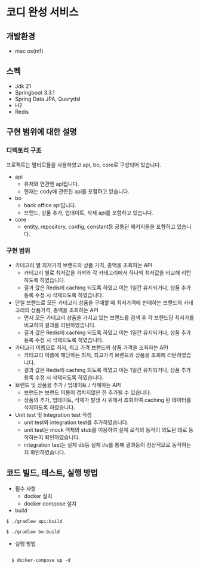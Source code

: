 
# 코디 완성 서비스

## 개발환경
- mac os(m1)

## 스펙
* Jdk 21
* Springboot 3.3.1
* Spring Data JPA, Querydsl
* H2
* Redis

## 구현 범위에 대한 설명
### 디렉토리 구조
프로젝트는 멀티모듈을 사용하였고 api, bo, core로 구성되어 있습니다.
 - api
   - 유저와 연관엔 api입니다.
   - 현재는 cody에 관련된 api를 포함하고 있습니다.
 - bo
   - back office api입니다.
   - 브랜드, 상품 추가, 업데이트, 삭제 api를 포함하고 있습니다.
 - core
   - entity, repository, config, constant등 공통된 패키지들을 포함하고 있습니다.

### 구현 범위
* 카테고리 별 최저가격 브랜드와 상품 가격, 총액을 조회하는 API
  - 카테고리 별로 최저값을 가져와 각 카테고리에서 하나씩 최저값을 비교해 리턴하도룩 하였습니다.
  - 결과 값은 Redis에 caching 되도록 하였고 이는 1일간 유지되거나, 상품 추가 등록 수정 시 삭제되도록 하였습니다.
* 단일 브랜드로 모든 카테고리 상품을 구매할 때 최저가격에 판매하는 브랜드와 카테고리의 상품가격, 총액을 조회하는 API
  - 먼저 모든 카테고리 상품을 가지고 있는 브랜드를 검색 후 각 브랜드당 최저가를 비교하여 결과를 리턴하였습니다.
  - 결과 값은 Redis에 caching 되도록 하였고 이는 1일간 유지되거나, 상품 추가 등록 수정 시 삭제되도록 하였습니다.
* 카테고리 이름으로 최저, 최고 가격 브랜드와 상품 가격을 조회하는 API
  - 카테고리 이름에 해당하는 최저, 최고가격 브랜드와 상품을 조회해 리턴하였습니다.
  - 결과 값은 Redis에 caching 되도록 하였고 이는 1일간 유지되거나, 상품 추가 등록 수정 시 삭제되도록 하였습니다.
* 브랜드 및 상품을 추가 / 업데이트 / 삭제하는 API
  - 브랜드는 브랜드 이름이 겹치지않은 한 추가될 수 있습니다.
  - 상품의 추가, 업데이트, 삭제가 발생 시 위에서 조회하여 caching 된 데이터를 삭제하도록 하였습니다.
* Unit test 및 Integration test 작성
  - unit test와 integration test를 추가하였습니다.
  - unit test는 mock 객체와 stub를 이용하여 실제 로직의 동작이 의도된 대로 동작하는지 확인하였습니다.
  - integration test는 실제 db등 실제 i/o를 통해 결과등이 정상적으로 동작하는지 확인하였습니다.

## 코드 빌드, 테스트, 실행 방법 
* 필수 사항
    * docker 설치
    * docker compose 설치
* build
```shell
$ ./gradlew api:build

$ ./gradlew bo:build
```
* 실행 방법
```shell

  $ docker-compose up -d
  
```
  